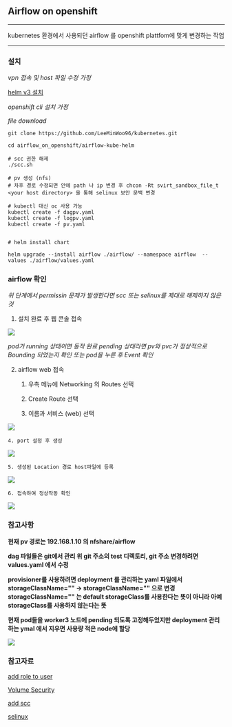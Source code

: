 ## Airflow on openshift 

---

kubernetes 환경에서 사용되던 airflow 를 openshift plattfom에 맞게 변경하는 작업

---

### 설치

*vpn 접속 및 host 파일 수정 가정*

[helm v3 설치](https://velog.io/@rudasoft/Helm-%EC%84%A4%EC%B9%98-m0k3y75ock)

*openshift cli 설치 가정*

*file download*

`git clone https://github.com/LeeMinWoo96/kubernetes.git`

```
cd airflow_on_openshift/airflow-kube-helm

# scc 권한 해제
./scc.sh

# pv 생성 (nfs) 
# 차후 경로 수정되면 안에 path 나 ip 변경 후 chcon -Rt svirt_sandbox_file_t <your host directory> 을 통해 selinux 보안 문백 변경

# kubectl 대신 oc 사용 가능 
kubectl create -f dagpv.yaml
kubectl create -f logpv.yaml
kubectl create -f pv.yaml


# helm install chart

helm upgrade --install airflow ./airflow/ --namespace airflow  --values ./airflow/values.yaml

```

### airflow 확인

*위 단계에서 permissin 문제가 발생한다면 scc 또는 selinux를 제대로 해제하지 않은것*

1. 설치 완료 후 웹 콘솔 접속

![](./img/view.PNG)

*pod가 running 상태이면 동작 완료 pending 상태라면 pv와 pvc가 정상적으로 Bounding 되었는지 확인 또는 pod을 누른 후 Event 확인*

2. airflow web 접속 <br>
    
    
    1. 우측 메뉴에 Networking 의 Routes 선택
    
    2. Create Route 선택
    
    3. 이름과 서비스 (web) 선택
    
![](./img/route.PNG)

    4. port 설정 후 생성
    
![](./img/route2.PNG)

    5. 생성된 Location 경로 host파일에 등록
    
![](./img/route3.PNG)
    

    6. 접속하여 정상작동 확인
    
![](./img/ui.PNG)
    
### 참고사항

**현재 pv 경로는 192.168.1.10 의 nfshare/airflow**

**dag 파일들은 git에서 관리 위 git 주소의 test 디렉토리, git 주소 변경하려면 values.yaml 에서 수정**

**provisioner를 사용하려면 deployment 를 관리하는 yaml 파일에서 storageClassName="" -> storageClassName="<provisioner name>" 으로 변경 storageClassName="" 는 default storageClass를 사용한다는 뜻이 아니라 아예 storageClass를 사용하지 않는다는 뜻**
    
**현재 pod들을 worker3 노드에 pending 되도록 고정해두었지만 deployment 관리하는 ymal 에서 지우면 사용량 적은 node에 할당**

![](./img/node.PNG)
    





### 참고자료

[add role to user](https://docs.openshift.com/container-platform/3.9/admin_guide/manage_rbac.html#admin-guide-manage-rbac)

[Volume Security](https://docs.openshift.com/container-platform/3.5/install_config/persistent_storage/pod_security_context.html)

[add scc](https://docs.openshift.com/enterprise/3.1/admin_guide/manage_scc.html)

[selinux](https://docs.openshift.com/container-platform/3.10/install_config/configuring_local.html)
